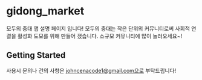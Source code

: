 # gidong_market

모두의 중대 앱 설명 페이지 입니다! 
모두의 중대는 작은 단위의 커뮤니티로써 사회적 연결을 활성화 도모를 위해 만들어 졌습니다.
소규모 커뮤니티에 많이 놀러오세요~!

## Getting Started

사용시 문의나 건의 사항은 johncenacode1@gmail.com으로 부탁드립니다!
